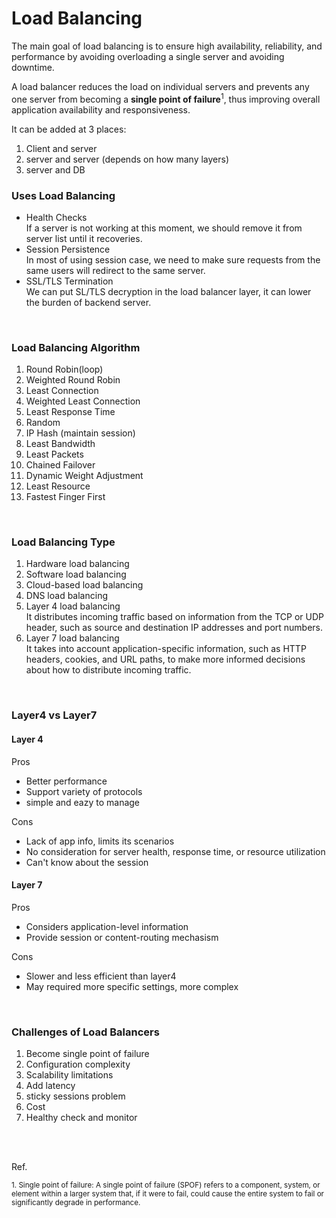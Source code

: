 # Load Balancing

The main goal of load balancing is to ensure high availability, reliability, and performance by avoiding overloading a single server and avoiding downtime.

A load balancer reduces the load on individual servers and prevents any one server from becoming a **single point of failure**<sup>1</sup>, thus improving overall application availability and responsiveness.


It can be added at 3 places:

1. Client and server
2. server and server (depends on how many layers)
3. server and DB

### Uses Load Balancing

- Health Checks <br/>
If a server is not working at this moment, we should remove it from server list until it recoveries.
- Session Persistence <br/>
In most of using session case, we need to make sure requests from the same users will redirect to the same server.
- SSL/TLS Termination <br/>
We can put SL/TLS decryption in the load balancer layer, it can lower the burden of backend server.

<br/>

### Load Balancing Algorithm

1. Round Robin(loop)
2. Weighted Round Robin
3. Least Connection
4. Weighted Least Connection
5. Least Response Time
6. Random
7. IP Hash (maintain session)
8. Least Bandwidth
9. Least Packets
10. Chained Failover
11. Dynamic Weight Adjustment
12. Least Resource
13. Fastest Finger First

<br/>

### Load Balancing Type

1. Hardware load balancing
2. Software load balancing
3. Cloud-based load balancing
4. DNS load balancing
5. Layer 4 load balancing <br />
It distributes incoming traffic based on information from the TCP or UDP header, such as source and destination IP addresses and port numbers.
6. Layer 7 load balancing <br />
It takes into account application-specific information, such as HTTP headers, cookies, and URL paths, to make more informed decisions about how to distribute incoming traffic.

<br/>

### Layer4 vs Layer7

#### Layer 4

Pros

- Better performance
- Support variety of protocols
- simple and eazy to manage

Cons

- Lack of app info, limits its scenarios
- No consideration for server health, response time, or resource utilization
- Can't know about the session

#### Layer 7

Pros

- Considers application-level information
- Provide session or content-routing mechasism

Cons

- Slower and less efficient than layer4
- May required more specific settings, more complex

<br/>


### Challenges of Load Balancers

1. Become single point of failure
2. Configuration complexity
3. Scalability limitations
4. Add latency
5. sticky sessions problem
6. Cost
7. Healthy check and monitor

<br/><br/>

Ref.

<sub>1. Single point of failure: A single point of failure (SPOF) refers to a component, system, or element within a larger system that, if it were to fail, could cause the entire system to fail or significantly degrade in performance. </sub>
